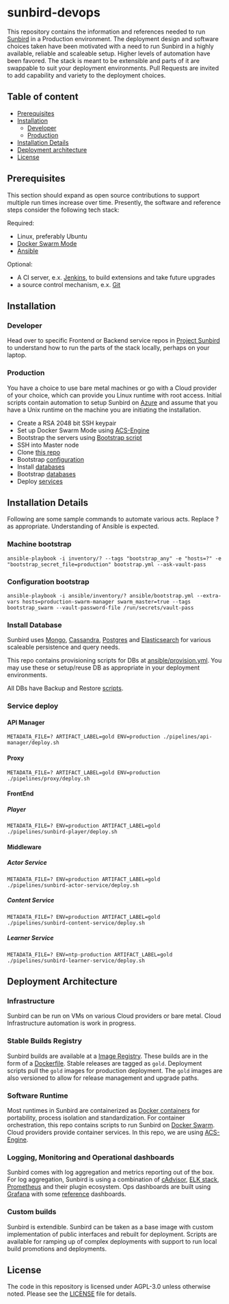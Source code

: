 # sunbird-devops

This repository contains the information and references needed to run [Sunbird](http://open-sunbird.org/) in a Production environment. The deployment design and software choices taken have been motivated with a need to run Sunbird in a highly available, reliable and scaleable setup. Higher levels of automation have been favored. The stack is meant to be extensible and parts of it are swappable to suit your deployment environments. Pull Requests are invited to add capability and variety to the deployment choices.

## Table of content

- [Prerequisites](#prerequisites)
- [Installation](#installation)
    - [Developer](#casual)
    - [Production](#composer)
- [Installation Details](#appendix)
- [Deployment architecture](#overview)
- [License](#license)

## Prerequisites
This section should expand as open source contributions to support multiple run times increase over time. Presently, the software and reference steps consider the following tech stack:

Required:
- Linux, preferably Ubuntu
- [Docker Swarm Mode](https://docs.docker.com/engine/swarm/)
- [Ansible](https://www.ansible.com/)

Optional:
- A CI server, e.x. [Jenkins](https://jenkins.io/), to build extensions and take future upgrades
- a source control mechanism, e.x. [Git](https://github.com/)

## Installation
### Developer
Head over to specific Frontend or Backend service repos in [Project Sunbird](https://github.com/project-sunbird/) to understand how to run the parts of the stack locally, perhaps on your laptop. 
### Production
You have a choice to use bare metal machines or go with a Cloud provider of your choice, which can provide you Linux runtime with root access. Initial scripts contain automation to setup Sunbird on [Azure](https://azure.microsoft.com/en-in/) and assume that you have a Unix runtime on the machine you are initiating the installation.
- Create a RSA 2048 bit SSH keypair
- Set up Docker Swarm Mode using [ACS-Engine](https://github.com/Azure/acs-engine)
- Bootstrap the servers using [Bootstrap script](#machine-bootstrap)
- SSH into Master node
- Clone [this repo](https://github.com/project-sunbird/sunbird-devops)
- Bootstrap [configuration](#configuration-bootstrap)
- Install [databases](#database-installations)
- Bootstrap [databases](#database-bootstrap)
- Deploy [services](#service-deploy)

## Installation Details
Following are some sample commands to automate various acts. Replace ? as appropriate. Understanding of Ansible is expected.
### Machine bootstrap
```
ansible-playbook -i inventory/? --tags "bootstrap_any" -e "hosts=?" -e "bootstrap_secret_file=production" bootstrap.yml --ask-vault-pass
```
### Configuration bootstrap
```
ansible-playbook -i ansible/inventory/? ansible/bootstrap.yml --extra-vars hosts=production-swarm-manager swarm_master=true --tags bootstrap_swarm --vault-password-file /run/secrets/vault-pass
```
### Install Database

Sunbird uses [Mongo](https://www.mongodb.com/), [Cassandra](http://cassandra.apache.org/), [Postgres](https://www.postgresql.org/) and [Elasticsearch](https://www.elastic.co/products/elasticsearch) for various scaleable persistence and query needs.

This repo contains provisioning scripts for DBs at [ansible/provision.yml](https://github.com/project-sunbird/sunbird-devops/blob/master/ansible/provision.yml). You may use these or setup/reuse DB as appropriate in your deployment environments.

All DBs have Backup and Restore [scripts](https://github.com/project-sunbird/sunbird-devops/tree/master/ansible).

### Service deploy
#### API Manager
```
METADATA_FILE=? ARTIFACT_LABEL=gold ENV=production ./pipelines/api-manager/deploy.sh
```
#### Proxy
```
METADATA_FILE=? ARTIFACT_LABEL=gold ENV=production ./pipelines/proxy/deploy.sh
```
#### FrontEnd
##### Player
```
METADATA_FILE=? ENV=production ARTIFACT_LABEL=gold ./pipelines/sunbird-player/deploy.sh
```
#### Middleware
##### Actor Service
```
METADATA_FILE=? ENV=production ARTIFACT_LABEL=gold ./pipelines/sunbird-actor-service/deploy.sh
```
##### Content Service
```
METADATA_FILE=? ENV=production ARTIFACT_LABEL=gold ./pipelines/sunbird-content-service/deploy.sh
```
##### Learner Service
```
METADATA_FILE=? ENV=ntp-production ARTIFACT_LABEL=gold ./pipelines/sunbird-learner-service/deploy.sh
```
## Deployment Architecture
### Infrastructure
Sunbird can be run on VMs on various Cloud providers or bare metal. Cloud Infrastructure automation is work in progress.
### Stable Builds Registry
Sunbird builds are available at a [Image Registry](https://hub.docker.com/u/sunbird/dashboard/). These builds are in the form of a [Dockerfile](https://docs.docker.com/engine/reference/builder/). Stable releases are tagged as ```gold```. Deployment scripts pull the ```gold``` images for production deployment. The ```gold``` images are also versioned to allow for release management and upgrade paths.
### Software Runtime
Most runtimes in Sunbird are containerized as [Docker containers](https://www.docker.com/what-container) for portability, process isolation and standardization.  For container orchestration, this repo contains scripts to run Sunbird on [Docker Swarm](https://docs.docker.com/engine/swarm/). Cloud providers provide container services. In this repo, we are using [ACS-Engine](https://github.com/Azure/acs-engine).
### Logging, Monitoring and Operational dashboards
Sunbird comes with log aggregation and metrics reporting out of the box. For log aggregation, Sunbird is using a combination of [cAdvisor](https://github.com/google/cadvisor), [ELK stack](https://www.elastic.co/webinars/introduction-elk-stack), [Prometheus](https://prometheus.io/) and their plugin ecosystem.
Ops dashboards are built using [Grafana](https://grafana.com/) with some [reference](https://github.com/project-sunbird/sunbird-devops/tree/master/cloud/monitoring/grafana) dashboards.
### Custom builds
Sunbird is extendible. Sunbird can be taken as a base image with custom implementation of public interfaces and rebuilt for deployment. Scripts are available for ramping up of complex deployments with support to run local build promotions and deployments.

## License
The code in this repository is licensed under AGPL-3.0 unless otherwise noted. Please see the [LICENSE](https://github.com/project-sunbird/sunbird-devops/blob/master/LICENSE) file for details.
